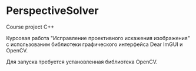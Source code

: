 # PerspectiveSolver
Course project C++

Курсовая работа "Исправление проективного искажения изображения" с использованим библиотеки графического интерфейса Dear ImGUI и OpenCV.

Для запуска требуется установленная библиотека OpenCV. 

